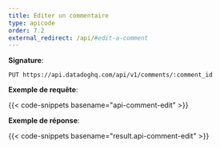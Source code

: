 ```yaml
---
title: Editer un commentaire
type: apicode
order: 7.2
external_redirect: /api/#edit-a-comment
---
```


**Signature**:

`PUT https://api.datadoghq.com/api/v1/comments/:comment_id`

**Exemple de requête**:

{{< code-snippets basename="api-comment-edit" >}}

**Exemple de réponse**:

{{< code-snippets basename="result.api-comment-edit" >}}

